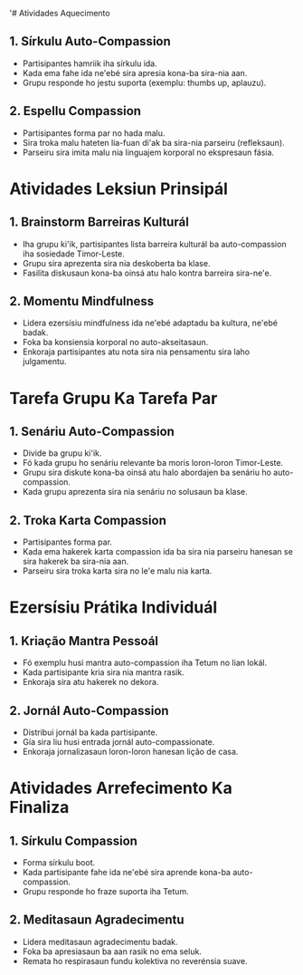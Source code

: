 '# Atividades Aquecimento

## 1. Sírkulu Auto-Compassion

- Partisipantes hamriik iha sírkulu ida.
- Kada ema fahe ida ne'ebé sira apresia kona-ba sira-nia aan.
- Grupu responde ho jestu suporta (exemplu: thumbs up, aplauzu).

## 2. Espellu Compassion

- Partisipantes forma par no hada malu.
- Sira troka malu hateten lia-fuan di'ak ba sira-nia parseiru (refleksaun).
- Parseiru sira imita malu nia linguajem korporal no ekspresaun fásia.

# Atividades Leksiun Prinsipál

## 1. Brainstorm Barreiras Kulturál

- Iha grupu ki'ik, partisipantes lista barreira kulturál ba auto-compassion iha sosiedade Timor-Leste.
- Grupu sira aprezenta sira nia deskoberta ba klase.
- Fasilita diskusaun kona-ba oinsá atu halo kontra barreira sira-ne'e.

## 2. Momentu Mindfulness

- Lidera ezersísiu mindfulness ida ne'ebé adaptadu ba kultura, ne'ebé badak.
- Foka ba konsiensia korporal no auto-akseitasaun.
- Enkoraja partisipantes atu nota sira nia pensamentu sira laho julgamentu.

# Tarefa Grupu Ka Tarefa Par

## 1. Senáriu Auto-Compassion

- Divide ba grupu ki'ik.
- Fó kada grupu ho senáriu relevante ba moris loron-loron Timor-Leste.
- Grupu sira diskute kona-ba oinsá atu halo abordajen ba senáriu ho auto-compassion.
- Kada grupu aprezenta sira nia senáriu no solusaun ba klase.

## 2. Troka Karta Compassion

- Partisipantes forma par.
- Kada ema hakerek karta compassion ida ba sira nia parseiru hanesan se sira hakerek ba sira-nia aan.
- Parseiru sira troka karta sira no le'e malu nia karta.

# Ezersísiu Prátika Individuál

## 1. Kriação Mantra Pessoál

- Fó exemplu husi mantra auto-compassion iha Tetum no lian lokál.
- Kada partisipante kria sira nia mantra rasik.
- Enkoraja sira atu hakerek no dekora.

## 2. Jornál Auto-Compassion

- Distribui jornál ba kada partisipante.
- Gía sira liu husi entrada jornál auto-compassionate.
- Enkoraja jornalizasaun loron-loron hanesan lição de casa.

# Atividades Arrefecimento Ka Finaliza

## 1. Sírkulu Compassion

- Forma sírkulu boot.
- Kada partisipante fahe ida ne'ebé sira aprende kona-ba auto-compassion.
- Grupu responde ho fraze suporta iha Tetum.

## 2. Meditasaun Agradecimentu

- Lidera meditasaun agradecimentu badak.
- Foka ba apresiasaun ba aan rasik no ema seluk.
- Remata ho respirasaun fundu kolektiva no reverénsia suave.